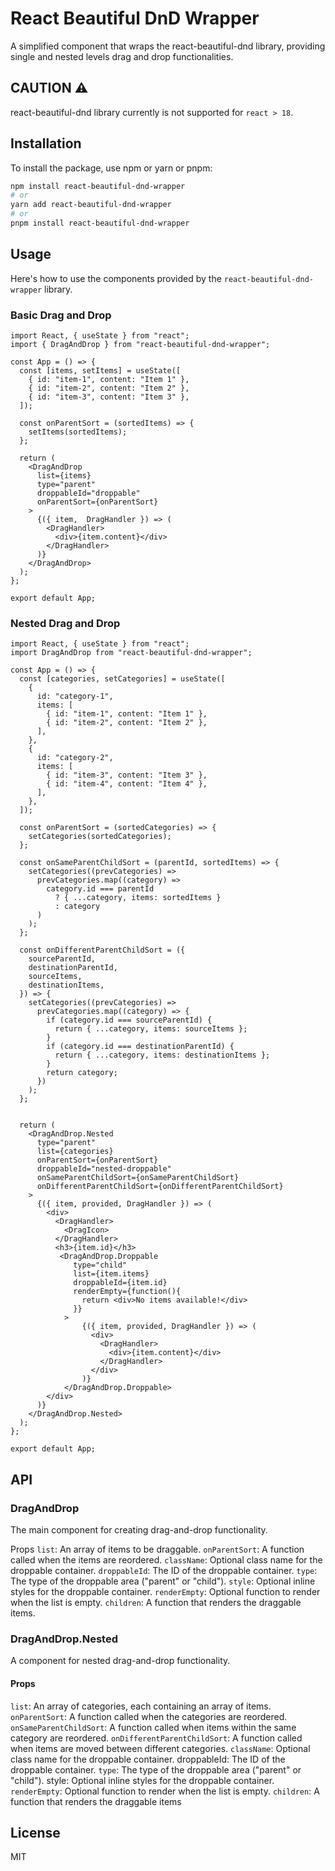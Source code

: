 # React Beautiful DnD Wrapper

A simplified component that wraps the react-beautiful-dnd library, providing single and nested levels drag and drop functionalities.

## CAUTION ⚠️

react-beautiful-dnd library currently is not supported for `react > 18`.

## Installation

To install the package, use npm or yarn or pnpm:

```bash
npm install react-beautiful-dnd-wrapper
# or
yarn add react-beautiful-dnd-wrapper
# or
pnpm install react-beautiful-dnd-wrapper
```

## Usage

Here's how to use the components provided by the `react-beautiful-dnd-wrapper` library.

### Basic Drag and Drop

```tsx
import React, { useState } from "react";
import { DragAndDrop } from "react-beautiful-dnd-wrapper";

const App = () => {
  const [items, setItems] = useState([
    { id: "item-1", content: "Item 1" },
    { id: "item-2", content: "Item 2" },
    { id: "item-3", content: "Item 3" },
  ]);

  const onParentSort = (sortedItems) => {
    setItems(sortedItems);
  };

  return (
    <DragAndDrop
      list={items}
      type="parent"
      droppableId="droppable"
      onParentSort={onParentSort}
    >
      {({ item,  DragHandler }) => (
        <DragHandler>
          <div>{item.content}</div>
        </DragHandler>
      )}
    </DragAndDrop>
  );
};

export default App;
```

### Nested Drag and Drop

```tsx
import React, { useState } from "react";
import DragAndDrop from "react-beautiful-dnd-wrapper";

const App = () => {
  const [categories, setCategories] = useState([
    {
      id: "category-1",
      items: [
        { id: "item-1", content: "Item 1" },
        { id: "item-2", content: "Item 2" },
      ],
    },
    {
      id: "category-2",
      items: [
        { id: "item-3", content: "Item 3" },
        { id: "item-4", content: "Item 4" },
      ],
    },
  ]);

  const onParentSort = (sortedCategories) => {
    setCategories(sortedCategories);
  };

  const onSameParentChildSort = (parentId, sortedItems) => {
    setCategories((prevCategories) =>
      prevCategories.map((category) =>
        category.id === parentId
          ? { ...category, items: sortedItems }
          : category
      )
    );
  };

  const onDifferentParentChildSort = ({
    sourceParentId,
    destinationParentId,
    sourceItems,
    destinationItems,
  }) => {
    setCategories((prevCategories) =>
      prevCategories.map((category) => {
        if (category.id === sourceParentId) {
          return { ...category, items: sourceItems };
        }
        if (category.id === destinationParentId) {
          return { ...category, items: destinationItems };
        }
        return category;
      })
    );
  };


  return (
    <DragAndDrop.Nested
      type="parent"
      list={categories}
      onParentSort={onParentSort}
      droppableId="nested-droppable"
      onSameParentChildSort={onSameParentChildSort}
      onDifferentParentChildSort={onDifferentParentChildSort}
    >
      {({ item, provided, DragHandler }) => (
        <div>
          <DragHandler>
            <DragIcon>
          </DragHandler>
          <h3>{item.id}</h3>
           <DragAndDrop.Droppable
              type="child"
              list={item.items}
              droppableId={item.id}
              renderEmpty={function(){
                return <div>No items available!</div>
              }}
            >
                {({ item, provided, DragHandler }) => (
                  <div>
                    <DragHandler>
                      <div>{item.content}</div>
                    </DragHandler>
                  </div>
                )}
            </DragAndDrop.Droppable>   
        </div>
      )}
    </DragAndDrop.Nested>
  );
};

export default App;
```

## API

### DragAndDrop

The main component for creating drag-and-drop functionality.

Props
`list`: An array of items to be draggable.
`onParentSort`: A function called when the items are reordered.
`className`: Optional class name for the droppable container.
`droppableId`: The ID of the droppable container.
`type`: The type of the droppable area ("parent" or "child").
`style`: Optional inline styles for the droppable container.
`renderEmpty`: Optional function to render when the list is empty.
`children`: A function that renders the draggable items.

### DragAndDrop.Nested

A component for nested drag-and-drop functionality.

#### Props

`list`: An array of categories, each containing an array of items.
`onParentSort`: A function called when the categories are reordered.
`onSameParentChildSort`: A function called when items within the same category are reordered.
`onDifferentParentChildSort`: A function called when items are moved between different categories.
`className`: Optional class name for the droppable container.
droppableId: The ID of the droppable container.
`type`: The type of the droppable area ("parent" or "child").
style: Optional inline styles for the droppable container.
`renderEmpty`: Optional function to render when the list is empty.
`children`: A function that renders the draggable items

## License

MIT
